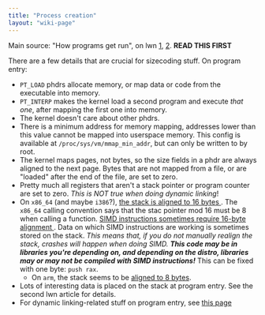 ```yaml
---
title: "Process creation"
layout: "wiki-page"
---
```


Main source: "How programs get run", on lwn
[1](https://lwn.net/Articles/630727/), [2](https://lwn.net/Articles/631631/).
**READ THIS FIRST**

There are a few details that are crucial for sizecoding stuff. On program entry:

* `PT_LOAD` phdrs allocate memory, or map data or code from the executable into
  memory.
* `PT_INTERP` makes the kernel load a second program and execute *that one*,
  after mapping the first one into memory.
* The kernel doesn't care about other phdrs.
* There is a minimum address for memory mapping, addresses lower than this
  value cannot be mapped into userspace memory. This config is available at
  `/proc/sys/vm/mmap_min_addr`, but can only be written to by root.
* The kernel maps pages, not bytes, so the size fields in a phdr are always
  aligned to the next page. Bytes that are not mapped from a file, or are
  "loaded" after the end of the file, are set to zero.
* Pretty much all registers that aren't a stack pointer or program counter are
  set to zero. *This is NOT true when doing dynamic linking*!
* On `x86_64` (and maybe `i386`?), [the stack is aligned to 16 bytes
  ](https://refspecs.linuxbase.org/elf/x86_64-abi-0.99.pdf). The
  `x86_64` calling convention says that the stac pointer mod 16 must be 8 when
  calling a function. [SIMD instructions sometimes require 16-byte alignment
  ](https://pcy.ulyssis.be/intelrefspec.pdf).
  Data on which SIMD instructions are working is sometimes stored on the stack.
  *This means that, if you do not manually realign the stack, crashes will
  happen when doing SIMD. __This code may be in libraries you're depending on,
  and depending on the distro, libraries may or may not be compiled with SIMD
  instructions!__* This can be fixed with one byte: `push rax`.
  * On `arm`, the stack seems to be [aligned to 8 bytes](https://wiki.debian.org/ArmEabiPort#Stack_alignment).
* Lots of interesting data is placed on the stack at program entry. See the
  second lwn article for details.
* For dynamic linking-related stuff on program entry, see [this
  page](lsc-wiki-rtld)
